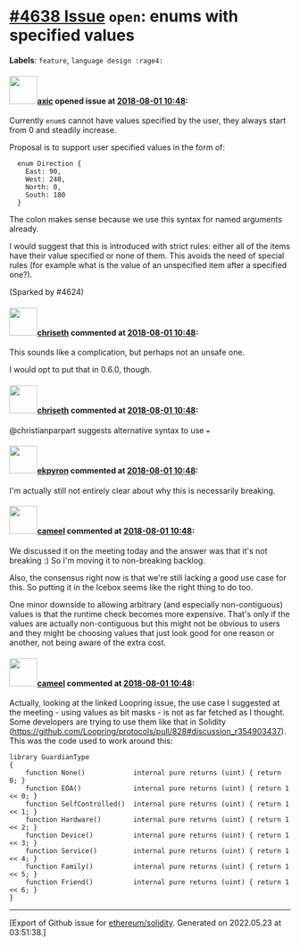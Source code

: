 # [\#4638 Issue](https://github.com/ethereum/solidity/issues/4638) `open`: enums with specified values
**Labels**: `feature`, `language design :rage4:`


#### <img src="https://avatars.githubusercontent.com/u/20340?v=4" width="50">[axic](https://github.com/axic) opened issue at [2018-08-01 10:48](https://github.com/ethereum/solidity/issues/4638):

Currently `enum`s cannot have values specified by the user, they always start from 0 and steadily increase.

Proposal is to support user specified values in the form of:
```
  enum Direction {
    East: 90,
    West: 240,
    North: 0,
    South: 180
  }
```

The colon makes sense because we use this syntax for named arguments already.

I would suggest that this is introduced with strict rules: either all of the items have their value specified or none of them. This avoids the need of special rules (for example what is the value of an unspecified item after a specified one?).

(Sparked by #4624)

#### <img src="https://avatars.githubusercontent.com/u/9073706?v=4" width="50">[chriseth](https://github.com/chriseth) commented at [2018-08-01 10:48](https://github.com/ethereum/solidity/issues/4638#issuecomment-410011807):

This sounds like a complication, but perhaps not an unsafe one.

I would opt to put that in 0.6.0, though.

#### <img src="https://avatars.githubusercontent.com/u/9073706?v=4" width="50">[chriseth](https://github.com/chriseth) commented at [2018-08-01 10:48](https://github.com/ethereum/solidity/issues/4638#issuecomment-410663554):

@christianparpart suggests alternative syntax to use `=`

#### <img src="https://avatars.githubusercontent.com/u/1347491?v=4" width="50">[ekpyron](https://github.com/ekpyron) commented at [2018-08-01 10:48](https://github.com/ethereum/solidity/issues/4638#issuecomment-411109331):

I'm actually still not entirely clear about why this is necessarily breaking.

#### <img src="https://avatars.githubusercontent.com/u/137030?v=4" width="50">[cameel](https://github.com/cameel) commented at [2018-08-01 10:48](https://github.com/ethereum/solidity/issues/4638#issuecomment-708538040):

We discussed it on the meeting today and the answer was that it's not breaking :) So I'm moving it to non-breaking backlog.

Also, the consensus right now is that we're still lacking a good use case for this. So putting it in the Icebox seems like the right thing to do too.

One minor downside to allowing arbitrary (and especially non-contiguous) values is that the runtime check becomes more expensive. That's only if the values are actually non-contiguous but this might not be obvious to users and they might be choosing values that just look good for one reason or another, not being aware of the extra cost.

#### <img src="https://avatars.githubusercontent.com/u/137030?v=4" width="50">[cameel](https://github.com/cameel) commented at [2018-08-01 10:48](https://github.com/ethereum/solidity/issues/4638#issuecomment-708540573):

Actually, looking at the linked Loopring issue, the use case I suggested at the meeting - using values as bit masks - is not as far fetched as I thought. Some developers are trying to use them like that in Solidity (https://github.com/Loopring/protocols/pull/828#discussion_r354903437). This was the code used to work around this:

```solidity
library GuardianType
{
    function None()            internal pure returns (uint) { return      0; }
    function EOA()             internal pure returns (uint) { return 1 << 0; }
    function SelfControlled()  internal pure returns (uint) { return 1 << 1; }
    function Hardware()        internal pure returns (uint) { return 1 << 2; }
    function Device()          internal pure returns (uint) { return 1 << 3; }
    function Service()         internal pure returns (uint) { return 1 << 4; }
    function Family()          internal pure returns (uint) { return 1 << 5; }
    function Friend()          internal pure returns (uint) { return 1 << 6; }
}
```


-------------------------------------------------------------------------------



[Export of Github issue for [ethereum/solidity](https://github.com/ethereum/solidity). Generated on 2022.05.23 at 03:51:38.]
